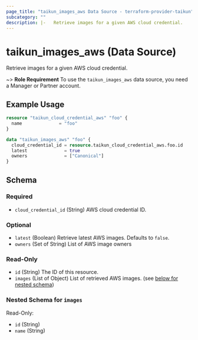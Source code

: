 ```yaml
---
page_title: "taikun_images_aws Data Source - terraform-provider-taikun"
subcategory: ""
description: |-   Retrieve images for a given AWS cloud credential.
---
```


# taikun_images_aws (Data Source)

Retrieve images for a given AWS cloud credential.

~> **Role Requirement** To use the `taikun_images_aws` data source, you need a Manager or Partner account.

## Example Usage

```terraform
resource "taikun_cloud_credential_aws" "foo" {
  name              = "foo"
}

data "taikun_images_aws" "foo" {
  cloud_credential_id = resource.taikun_cloud_credential_aws.foo.id
  latest              = true
  owners              = ["Canonical"]
}
```

<!-- schema generated by tfplugindocs -->
## Schema

### Required

- `cloud_credential_id` (String) AWS cloud credential ID.

### Optional

- `latest` (Boolean) Retrieve latest AWS images. Defaults to `false`.
- `owners` (Set of String) List of AWS image owners

### Read-Only

- `id` (String) The ID of this resource.
- `images` (List of Object) List of retrieved AWS images. (see [below for nested schema](#nestedatt--images))

<a id="nestedatt--images"></a>
### Nested Schema for `images`

Read-Only:

- `id` (String)
- `name` (String)



